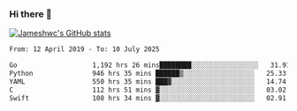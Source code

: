 ### Hi there 👋

[![Jameshwc's GitHub stats](https://github-readme-stats.vercel.app/api?username=jameshwc)](https://github.com/anuraghazra/github-readme-stats)

<!--START_SECTION:waka-->

```txt
From: 12 April 2019 - To: 10 July 2025

Go                   1,192 hrs 26 mins████████░░░░░░░░░░░░░░░░░   31.91 %
Python               946 hrs 35 mins ██████▒░░░░░░░░░░░░░░░░░░   25.33 %
YAML                 550 hrs 35 mins ███▓░░░░░░░░░░░░░░░░░░░░░   14.74 %
C                    112 hrs 51 mins ▓░░░░░░░░░░░░░░░░░░░░░░░░   03.02 %
Swift                108 hrs 34 mins ▓░░░░░░░░░░░░░░░░░░░░░░░░   02.91 %
```

<!--END_SECTION:waka-->